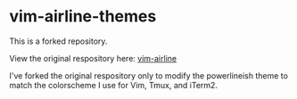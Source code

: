 # vim-airline-themes

This is a forked repository.

View the original respository here: [vim-airline](https://github.com/vim-airline/vim-airline)

I've forked the original respository only to modify the powerlineish theme to match the colorscheme I use for Vim, Tmux, and iTerm2.
